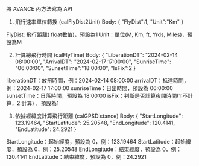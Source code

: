 將 AVANCE 內方法寫為 API

1. 飛行速率單位轉換 (calFlyDist2Unit)
Body:
{
    "FlyDist":1,
    "Unit":"Km"
}

FlyDist: 飛行距離( float數值)，預設為1
Unit：單位(M, Km, ft, Yrds, Miles)，預設為M


2. 計算總飛行時間 (calFlyTime)
Body:
{
    "LiberationDT": "2024-02-14 08:00:00",
    "ArrivalDT": "2024-02-17 17:00:00",
    "SunriseTime": "06:00:00",
    "SunsetTime":"18:00:00",
    "IsFix":2
}

liberationDT：放飛時間，例：2024-02-14 08:00:00 
arrivalDT：抵達時間，例：2024-02-17 17:00:00
sunriseTime：日出時間，預設為 06:00:00
sunsetTime：日落時間，預設為 18:00:00
isFix：判斷是否計算夜間時間(1:不計算，2:計算) ，預設為1


3. 依據經緯度計算飛行距離 (calGPSDistance)
Body:
{
    "StartLongitude": 123.19464,
    "StartLatitude": 25.20548,
    "EndLongitude": 120.4141,
    "EndLatitude": 24.2921
}

StartLongitude：起始經度，預設為 0，例：123.19464
StartLatitude：起始緯度，預設為 0，例：25.20548
EndLongitude：結束經度，預設為 0，例：120.4141
EndLatitude：結束緯度，預設為 0，例：24.2921

